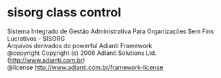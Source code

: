 # sisorg class control
Sistema Integrado de Gestão Administrativa Para Organizações Sem Fins Lucrativos - SISORG <br />
Arquivos derivados do powerful Adianti Framework <br />
@copyright  Copyright (c) 2006 Adianti Solutions Ltd. (http://www.adianti.com.br) <br />
@license    http://www.adianti.com.br/framework-license
